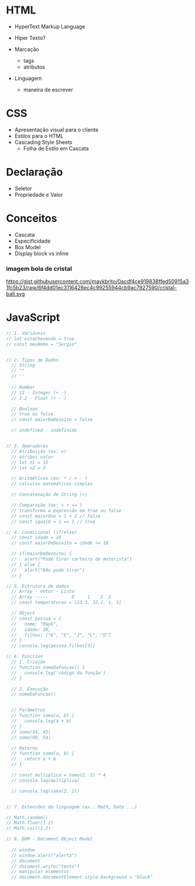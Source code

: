 # HTML
- HyperText Markup Language

- Hiper Texto?
- Marcação
  - tags
  - atributos
- Linguagem
  - maneira de escrever

# CSS

- Apresentação visual para o cliente
- Estilos para o HTML
- Cascading Style Sheets
  - Folha de Estilo em Cascata

# Declaração
- Seletor
- Propriedade e Valor

# Conceitos
- Cascata
- Especificidade
- Box Model
- Display block vs inline



### imagem bola de cristal
https://gist.githubusercontent.com/maykbrito/0acdf4ce919838ffed50915a31fc5b23/raw/6f4dd01ec3116428ec4c99255944cb9ac7927590/cristal-ball.svg

# JavaScript

```js
// 1. Variáveis
// let estaChovendo = true
// const meuNome = "Sergio"


// 2. Tipos de Dados 
  // String
  // ""
  // ''
  
  // Number
  // 12 - Integer (+ -)
  // 3.2 - Float (+ - )

  // Boolean
  // true ou false
  // const maiorDeDezoito = false

  // undefined - indefinido


// 3. Operadores
  // Atribuição (ex: =)
  // atribui valor
  // let n1 = 12
  // let n2 = 3 

  // Aritméticos (ex: * / + - )
  // calculos matemáticos simples

  // Concatenação de String (+)

  // Comparação (ex: > < == )
  // transforma a expressão em true ou false
  // const maiorQue = 1 > 2 // false
  // const igualA = 1 == 1 // true

// 4. Condicional (if/else)
  // const idade = 18
  // const maiorDeDezoito = idade >= 18 

  // if(maiorDeDezoito) {
  //   alert("Pode tirar carteira de motorista")
  // } else {
  //   alert("Não pode tirar")
  // }

// 5. Estrutura de dados
  // Array - Vetor - Lista
  // Array -----         0     1    2  3
  // const temperaturas = [23.3, 32.2, 1, 5]

  // Object
  // const pessoa = {
  //   nome: "Mayk",
  //   idade: 38,
  //   filhos: ["K", "E", "J", "L", "G"]
  // }
  // console.log(pessoa.filhos[3])

// 6. Function
  // 1. Criação 
  // function nomeDaFuncao() {
  //   console.log('código da função')
  // }

  // 2. Execução
  // nomeDaFuncao()


  // Parâmetros
  // function soma(a, b) {
  //   console.log(a + b)
  // }
  // soma(34, 45)
  // soma(90, 54)

  // Retorno
  // function soma(a, b) {
  //   return a + b
  // }

  // const multiplica = soma(2, 2) * 4
  // console.log(multiplica)

  // console.log(soma(2, 2))


// 7. Extensões da linguagem (ex.: Math, Date ...)

// Math.random()
// Math.floor(1.2)
// Math.ceil(1.2)

// 8. DOM - Document Object Model 
  
  // window
  // window.alert("alerta")
  // document
  // document.write("texto")
  // manipular elementos
  // document.documentElement.style.background = "black"